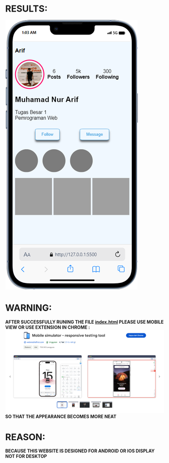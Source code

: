 # RESULTS:
<img src="assets/img/result.png">

# WARNING:
**AFTER SUCCESSFULLY RUNING THE FILE <a href="index.html">index.html</a> PLEASE USE MOBILE VIEW OR USE EXTENSION IN CHROME : <a herf="https://chromewebstore.google.com/detail/mobile-simulator-responsi/ckejmhbmlajgoklhgbapkiccekfoccmk"><img src="assets/img/extension.png"></a> SO THAT THE APPEARANCE BECOMES MORE NEAT**

# REASON:
**BECAUSE THIS WEBSITE IS DESIGNED FOR ANDROID OR IOS DISPLAY NOT FOR DESKTOP**
